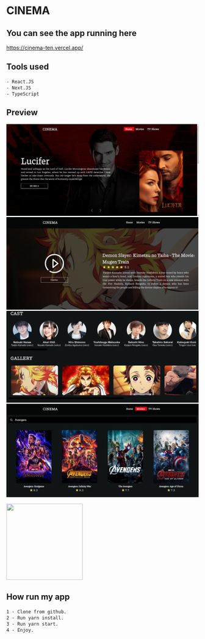 # CINEMA

## You can see the app running here

https://cinema-ten.vercel.app/

## Tools used

```
- React.JS
- Next.JS
- TypeScript
```

## Preview

![Optional text](src/assets/github/main.PNG)
![Optional text](src/assets/github/preview.PNG)
![Optional text](src/assets/github/cast.PNG)
![Optional text](src/assets/github/search.PNG)

<img src={require(src/assets/github/search.PNG)} width="200" height="200" />

## How run my app

```
1 - Clone from github.
2 - Run yarn install.
3 - Run yarn start.
4 - Enjoy.
```
